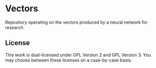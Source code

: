 # Vectors
Repository operating on the vectors produced by a neural network for research.

## License
This work is dual-licensed under GPL Version 2 and GPL Version 3. You may choose between these licenses on a case-by-case basis.


